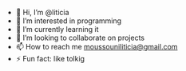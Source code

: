- 👋 Hi, I’m @liticia
- 👀 I’m interested in programming 
- 🌱 I’m currently learning it
- 💞️ I’m looking to collaborate on projects
- 📫 How to reach me moussouniliticia@gmail.com
- ⚡ Fun fact: like tolkig 

<!---
liticia222/liticia222 is a ✨ special ✨ repository because its `README.md` (this file) appears on your GitHub profile.
You can click the Preview link to take a look at your changes.
--->
